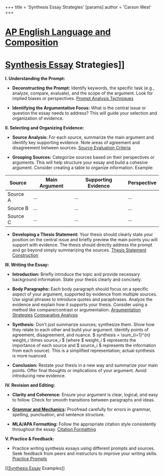 +++
 title = 'Synthesis Essay Strategies'
[params]
	author = 'Carson West'
+++
# [AP English Language and Composition](./../ap-english-language-and-composition/)
# [Synthesis Essay](./../synthesis-essay/) Strategies]]

**I. Understanding the Prompt:**

* **Deconstructing the Prompt:** Identify keywords, the specific task (e.g., analyze, compare, evaluate), and the scope of the argument.  Look for implied biases or perspectives. [Prompt Analysis Techniques](./../prompt-analysis-techniques/)

* **Identifying the Argumentative Focus:** What is the central issue or question the essay needs to address?  This will guide your selection and organization of evidence.

**II. Selecting and Organizing Evidence:**

* **Source Analysis:** For each source, summarize the main argument and identify key supporting evidence.  Note areas of agreement and disagreement between sources. [Source Evaluation Criteria](./../source-evaluation-criteria/)

* **Grouping Sources:** Categorize sources based on their perspectives or arguments. This will help structure your essay and build a cohesive argument. Consider creating a table to organize information.  Example:

| Source | Main Argument | Supporting Evidence | Perspective |
|---|---|---|---|
| Source A | ... | ... | ... |
| Source B | ... | ... | ... |
| Source C | ... | ... | ... |


* **Developing a Thesis Statement:**  Your thesis should clearly state your position on the central issue and briefly preview the main points you will support with evidence.  The thesis should directly address the prompt and go beyond simply summarizing the sources. [Thesis Statement Construction](./../thesis-statement-construction/)


**III. Writing the Essay:**

* **Introduction:** Briefly introduce the topic and provide necessary background information. State your thesis clearly and concisely.

* **Body Paragraphs:** Each body paragraph should focus on a specific aspect of your argument, supported by evidence from multiple sources.  Use signal phrases to introduce quotes and paraphrases.  Analyze the evidence and explain how it supports your thesis.  Consider using a method like compare/contrast or argumentation. [Argumentation Strategies](./../argumentation-strategies/) [Comparative Analysis](./../comparative-analysis/)

* **Synthesis:**  Don't just summarize sources; synthesize them. Show how they relate to each other and build your argument.  Identify points of agreement, disagreement, and nuance.   $ synthesis = \sum_{i=1}^{n} weight_i \times source_i $  (where  $ weight_i $  represents the importance of each source and  $ source_i $  represents the information from each source).  This is a simplified representation; actual synthesis is more nuanced.


* **Conclusion:** Restate your thesis in a new way and summarize your main points. Offer final thoughts or implications of your argument.  Avoid introducing new evidence.


**IV.  Revision and Editing:**

* **Clarity and Coherence:** Ensure your argument is clear, logical, and easy to follow.  Check for smooth transitions between paragraphs and ideas.

* **[Grammar and Mechanics](./../grammar-and-mechanics/):** Proofread carefully for errors in grammar, spelling, punctuation, and sentence structure.

* **MLA/APA Formatting:** Follow the appropriate citation style consistently throughout the essay. [Citation Formatting](./../citation-formatting/)


**V.  Practice & Feedback:**

* Practice writing synthesis essays using different prompts and sources.  Seek feedback from peers and instructors to improve your writing skills. [Practice Prompts](./../practice-prompts/)


[[[Synthesis Essay](./../synthesis-essay/) Examples]]
